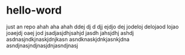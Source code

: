 # hello-word
just an repo
ahah aha ahah ddej dj d djj ejdjo dej jodeloj delojaod lojao joaejdj oaej jod
jsadjasjdhjsahjd jasdh jahsjdhj ashdj
asdnasjndkjnaskjdnjkasn 
asndknaskjdnkjasnkjdna 
asndjnasjndjnasjdnjasndjnasj
